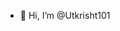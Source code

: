 - 👋 Hi, I’m @Utkrisht101


<!---
Utkrisht101/Utkrisht101 is a ✨ special ✨ repository because its `README.md` (this file) appears on your GitHub profile.
You can click the Preview link to take a look at your changes.
--->
